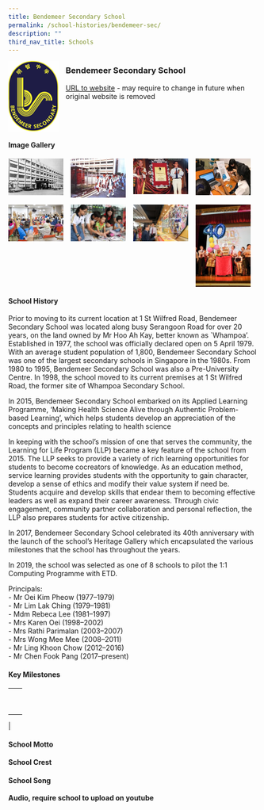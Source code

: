 ```yaml
---
title: Bendemeer Secondary School
permalink: /school-histories/bendemeer-sec/
description: ""
third_nav_title: Schools
---
```

<img src="/images/bendemeersec1.png" style="width:20%;margin-right:15px;" align = "left">

### **Bendemeer Secondary School**
[URL to website](http://www.bendemeersec.moe.edu.sg/) - may require to change in future when original website is removed

<br clear="left">

#### **Image Gallery**

<p><a href="https://staging.d1yxymztqoj7qn.amplifyapp.com/images/bendemeersec2.jpg">  
<img src="/images/bendemeersec2.jpg" style="width:22%;margin-right:15px;" align = "left">
</a></p>

<p><a href="https://staging.d1yxymztqoj7qn.amplifyapp.com/images/bendemeersec3.jpg">  
<img src="/images/bendemeersec3.jpg" style="width:22%;margin-right:15px;" align = "left">
</a></p>

<p><a href="https://staging.d1yxymztqoj7qn.amplifyapp.com/images/bendemeersec4.jpg">  
<img src="/images/bendemeersec4.jpg" style="width:22%;margin-right:15px;" align = "left">
</a></p>

<p><a href="https://staging.d1yxymztqoj7qn.amplifyapp.com/images/bendemeersec5.jpg">  
<img src="/images/bendemeersec5.jpg" style="width:22%;margin-right:15px;" align = "left">
</a></p>

<br clear="left">

<p><a href="https://staging.d1yxymztqoj7qn.amplifyapp.com/images/bendemeersec6.jpg">  
<img src="/images/bendemeersec6.jpg" style="width:22%;margin-right:15px;" align = "left">
</a></p>

<p><a href="https://staging.d1yxymztqoj7qn.amplifyapp.com/images/bendemeersec7.jpg">  
<img src="/images/bendemeersec7.jpg" style="width:22%;margin-right:15px;" align = "left">
</a></p>

<p><a href="https://staging.d1yxymztqoj7qn.amplifyapp.com/images/bendemeersec8.jpg">  
<img src="/images/bendemeersec8.jpg" style="width:22%;margin-right:15px;" align = "left">
</a></p>

<p><a href="https://staging.d1yxymztqoj7qn.amplifyapp.com/images/bendemeersec9.jpg">  
<img src="/images/bendemeersec9.jpg" style="width:22%;margin-right:15px;" align = "left">
</a></p>

<br clear="left">

#### **School History**
Prior to moving to its current location at 1 St Wilfred Road, Bendemeer Secondary School was located along busy Serangoon Road for over 20 years, on the land owned by Mr Hoo Ah Kay, better known as \`Whampoa’. Established in 1977, the school was officially declared open on 5 April 1979. With an average student population of 1,800, Bendemeer Secondary School was one of the largest secondary schools in Singapore in the 1980s. From 1980 to 1995, Bendemeer Secondary School was also a Pre-University Centre. In 1998, the school moved to its current premises at 1 St Wilfred Road, the former site of Whampoa Secondary School.

In 2015, Bendemeer Secondary School embarked on its Applied Learning Programme, ‘Making Health Science Alive through Authentic Problem-based Learning’, which helps students develop an appreciation of the concepts and principles relating to health science

In keeping with the school’s mission of one that serves the community, the Learning for Life Program (LLP) became a key feature of the school from 2015. The LLP seeks to provide a variety of rich learning opportunities for students to become co­creators of knowledge. As an education method, service learning provides students with the opportunity to gain character, develop a sense of ethics and modify their value system if need be. Students acquire and develop skills that endear them to becoming effective leaders as well as expand their career awareness. Through civic engagement, community partner collaboration and personal reflection, the LLP also prepares students for active citizenship.

In 2017, Bendemeer Secondary School celebrated its 40th anniversary with the launch of the school’s Heritage Gallery which encapsulated the various milestones that the school has throughout the years.

In 2019, the school was selected as one of 8 schools to pilot the 1:1 Computing Programme with ETD.

Principals:<br>
\- Mr Oei Kim Pheow (1977–1979)<br>
\- Mr Lim Lak Ching (1979–1981)<br>
\- Mdm Rebeca Lee (1981–1997)<br>
\- Mrs Karen Oei (1998–2002)<br>
\- Mrs Rathi Parimalan (2003–2007)<br>
\- Mrs Wong Mee Mee (2008–2011)<br>
\- Mr Ling Khoon Chow (2012–2016)<br>
\- Mr Chen Fook Pang (2017–present)


#### **Key Milestones**

|  |  |
|:---:|---|
|  |  |
|  |  |
|  |  |
|  |  |
|  |  |
|  |  |
|  |  |
|  |  |
|  |  |
|  |  |
|

#### **School Motto**


#### **School Crest**


#### **School Song**
**Audio, require school to upload on youtube**